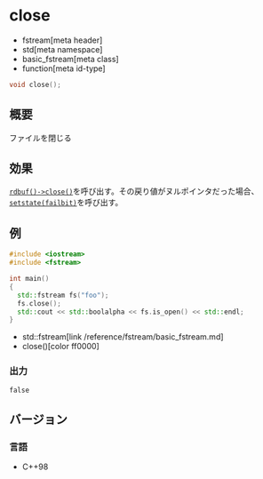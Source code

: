 # close
* fstream[meta header]
* std[meta namespace]
* basic_fstream[meta class]
* function[meta id-type]

```cpp
void close();
```

## 概要

ファイルを閉じる

## 効果

[`rdbuf()->close()`](/reference/fstream/basic_filebuf/close.md)を呼び出す。その戻り値がヌルポインタだった場合、[`setstate(failbit)`](/reference/ios/basic_ios/setstate.md)を呼び出す。

## 例

```cpp example
#include <iostream>
#include <fstream>

int main()
{
  std::fstream fs("foo");
  fs.close();
  std::cout << std::boolalpha << fs.is_open() << std::endl;
}
```
* std::fstream[link /reference/fstream/basic_fstream.md]
* close()[color ff0000]

### 出力

```
false
```

## バージョン
### 言語
- C++98
